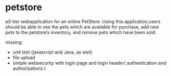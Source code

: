 # petstore
a3-tier webapplication for an online PetStore.
Using this application,users should be able to see the pets which are available for purchase, add new pets to the petstore’s inventory, and remove pets which have been sold.

missing:
- unit test (javascript and Java, as well)
- file upload
- simple websecurity with login page and login header( authentication and authorizations )
